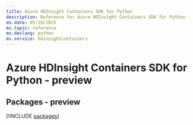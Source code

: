 ```yaml
---
title: Azure HDInsight Containers SDK for Python
description: Reference for Azure HDInsight Containers SDK for Python
ms.date: 05/19/2025
ms.topic: reference
ms.devlang: python
ms.service: hdinsightcontainers
---
```

# Azure HDInsight Containers SDK for Python - preview
## Packages - preview
[!INCLUDE [packages](hdinsight-containers-index.md)]